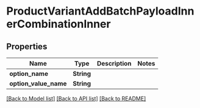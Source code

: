 # ProductVariantAddBatchPayloadInnerCombinationInner

## Properties

Name | Type | Description | Notes
------------ | ------------- | ------------- | -------------
**option_name** | **String** |  | 
**option_value_name** | **String** |  | 

[[Back to Model list]](../README.md#documentation-for-models) [[Back to API list]](../README.md#documentation-for-api-endpoints) [[Back to README]](../README.md)


